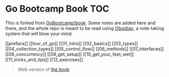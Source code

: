 # Go Bootcamp Book TOC

This is forked from [GoBootcamp/book](https://github.com/GoBootcamp/book). Some notes are added here and there, and the whole repo is meant to be read using [Obsidian](https://obsidian.md/), a note-taking system that will blow your mind.

[[preface]]
[[tour_of_go]]
[[01_intro]]
[[02_basics]]
[[03_types]]
[[04_collection_types]]
[[05_control_flow]]
[[06_methods]]
[[07_interfaces]]
[[08_concurrency]]
[[09_get_setup]]
[[10_get_your_feet_wet]]
[[11_tricks_and_tips]]
[[12_exercises]]

> Web version of [the book](http://www.golangbootcamp.com/book/frontmatter)
